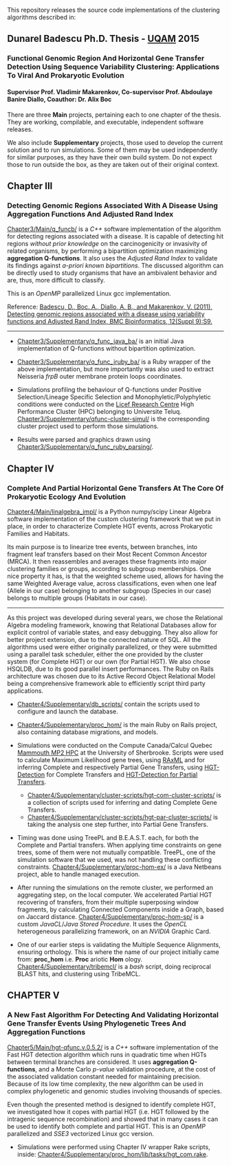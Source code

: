 
This repository releases the source code implementations of the clustering algorithms described in:

## Dunarel Badescu Ph.D. Thesis - [UQAM](http://www.uqam.ca) 2015
### Functional Genomic Region And Horizontal Gene Transfer Detection Using Sequence Variability Clustering: Applications To Viral And Prokaryotic Evolution
#### Supervisor Prof. Vladimir Makarenkov, Co-supervisor Prof. Abdoulaye Banire Diallo, Coauthor: Dr. Alix Boc

There are three __Main__ projects, pertaining each to one chapter of the thesis. They are working, compilable, and executable, independent software releases.

We also include __Supplementary__ projects, those used to develop the current solution and to run simulations.
Some of them may be used independently for similar purposes, as they have their own build system.
Do not expect those to run outside the box, as they are taken out of their original context.


## Chapter III 
### Detecting Genomic Regions Associated With A Disease Using Aggregation Functions And Adjusted Rand Index

[Chapter3/Main/q_funcb/](Chapter3/Main/q_funcb/) is a _C++_ software implementation of the algorithm for detecting regions associated with a disease.
It is capable of detecting hit regions _without prior knowledge_ on the carcinogenicity or invasivity of related organisms, by performing 
a bipartition optimization maximizing __aggregation Q-functions__. It also uses the _Adjusted Rand Index_ to validate its findings against _a-priori known bipartitions_.
The discussed algorithm can be directly used to study organisms that have an ambivalent behavior and are, thus, more difficult to classify.

This is an _OpenMP_ parallelized Linux gcc implementation.

Reference:
[Badescu, D., Boc. A., Diallo, A. B., and Makarenkov, V. (2011),
Detecting genomic regions associated with a disease using variability functions and Adjusted Rand Index, BMC Bioinformatics, 12(Suppl 9):S9.
](http://www.biomedcentral.com/1471-2105/12/S9/S9)

---

- [Chapter3/Supplementary/q_func_java_ba/](Chapter3/Supplementary/q_func_java_ba/) is an initial Java implementation of Q-functions without bipartition optimization.
- [Chapter3/Supplementary/q_func_jruby_ba/](Chapter3/Supplementary/q_func_jruby_ba/) is a Ruby wrapper of the above implementation, but more importantly was also used to extract Neisseria _frpB_ outer membrane protein loops coordinates.

- Simulations profiling the behaviour of Q-functions under Positive Selection/Lineage Specific Selection and Monophyletic/Polyphyletic conditions 
were conducted on the [Licef Research Centre](http://www.licef.ca) High Performance Cluster (HPC) belonging to Universite Teluq. 
[Chapter3/Supplementary/qfunc-cluster-simul/](Chapter3/Supplementary/qfunc-cluster-simul/) is the corresponding cluster project used to perform those simulations.

- Results were parsed and graphics drawn using [Chapter3/Supplementary/q_func_ruby_parsing/](Chapter3/Supplementary/q_func_ruby_parsing/).

## Chapter IV 
### Complete And Partial Horizontal Gene Transfers At The Core Of Prokaryotic Ecology And Evolution

[Chapter4/Main/linalgebra_impl/](Chapter4/Main/linalgebra_impl/) is a Python numpy/scipy Linear Algebra software implementation of the custom clustering framework 
that we put in place, in order to characterize Complete HGT events, across Prokaryotic Families and Habitats.

Its main purpose is to linearize tree events, between branches, into fragment leaf transfers based on their Most Recent Common Ancestor (MRCA). 
It then reassembles and averages these fragments into major clustering families or groups, according to subgroup memberships. 
One nice property it has, is that the weighted scheme used, allows for having the same Weighted Average value, across classifications, even when one leaf (Allele in our case) belonging to another subgroup (Species in our case) belongs to multiple groups (Habitats in our case). 

---

As this project was developed during several years, we chose the Relational Algebra modeling framework, knowing that Relational Databases allow for explicit control of variable states, and easy debugging.
They also allow for better project extension, due to the connected nature of SQL.
All the algorithms used were either originally parallelized, or they were submitted using a parallel task scheduler, either the one provided by the cluster system (for Complete HGT) or our own (for Partial HGT). 
We also chose HSQLDB, due to its good parallel insert performances.
The Ruby on Rails architecture was chosen due to its Active Record Object Relational Model being a comprehensive framework able to efficiently script third party applications.

- [Chapter4/Supplementary/db_scripts/](Chapter4/Supplementary/db_scripts/) contain the scripts used to configure and launch the database.

- [Chapter4/Supplementary/proc_hom/](Chapter4/Supplementary/proc_hom/) is the main Ruby on Rails project, also containing database migrations, and models. 

- Simulations were conducted on the Compute Canada/Calcul Quebec [Mammouth MP2 HPC](http://www.calculquebec.ca/en/resources/compute-servers/mammouth-parallele-ii) at the University of Sherbrooke.
Scripts were used to calculate Maximum Likelihood gene trees, 
using [RAxML](http://sco.h-its.org/exelixis/web/software/raxml/index.html) and for inferring Complete and respectively Partial Gene Transfers, 
using [HGT-Detection](http://www.trex.uqam.ca/index.php?action=hgt) for Complete Transfers 
and [HGT-Detection for Partial Transfers](http://www.trex.uqam.ca/index.php?action=hgt_partial&project=trex).

  * [Chapter4/Supplementary/cluster-scripts/hgt-com-cluster-scripts/](Chapter4/Supplementary/cluster-scripts/hgt-com-cluster-scripts/) is a collection of scripts used for inferring and dating Complete Gene Transfers.
  * [Chapter4/Supplementary/cluster-scripts/hgt-par-cluster-scripts/](Chapter4/Supplementary/cluster-scripts/hgt-par-cluster-scripts/) is taking the analysis one step further, into Partial Gene Transfers.

- Timing was done using TreePL and B.E.A.S.T. each, for both the Complete and Partial transfers.
When applying time constraints on gene trees, some of them were not mutually compatible. 
TreePL, one of the simulation software that we used, was not handling these conflicting constraints.
[Chapter4/Supplementary/proc-hom-ex/](Chapter4/Supplementary/proc-hom-ex/) is a Java Netbeans project, able to handle managed execution.

- After running the simulations on the remote cluster, we performed an aggregating step, on the local computer.
We accelerated Partial HGT recovering of transfers, from their multiple superposing window fragments, by calculating Connected Components inside a Graph, based on Jaccard distance.
[Chapter4/Supplementary/proc-hom-sp/](Chapter4/Supplementary/proc-hom-sp/) is a custom _JavaCL_/_Java Stored Procedure._
It uses the _OpenCL_ heterogeneous parallelizing framework, on an _NVIDIA_ Graphic Card. 

- One of our earlier steps is validating the Multiple Sequence Alignments, ensuring orthology.
This is where the name of our project initially came from: __proc_hom__ i.e. __Proc__ ariotic __Hom__ ology.
[Chapter4/Supplementary/tribemcl/](Chapter4/Supplementary/tribemcl/) is a _bash_ script, doing reciprocal BLAST hits, and clustering using TribeMCL.


## CHAPTER V
### A New Fast Algorithm For Detecting And Validating Horizontal Gene Transfer Events Using Phylogenetic Trees And Aggregation Functions

[Chapter5/Main/hgt-qfunc.v.0.5.2/](Chapter5/Main/hgt-qfunc.v.0.5.2/) is a _C++_ software implementation of the Fast HGT detection algorithm which runs in quadratic time when HGTs between terminal branches are considered.
It uses __aggregation Q-functions__, and a Monte Carlo _p-value_ validation procedure, at the cost of the associated validation constant needed for maintaining precision.
Because of its low time complexity, the new algorithm can be used in complex phylogenetic and genomic studies involving thousands of species.

Even though the presented method is designed to identify complete HGT, we investigated how it copes with partial HGT (i.e. HGT followed by the intragenic sequence recombination) and showed that in many cases it can be used to identify both complete and partial HGT. 
This is an _OpenMP_ parallelized and _SSE3_ vectorized Linux gcc version.

- Simulations were performed using Chapter IV wrapper Rake scripts, inside:
[Chapter4/Supplementary/proc_hom/lib/tasks/hgt_com.rake](Chapter4/Supplementary/proc_hom/lib/tasks/hgt_com.rake).



